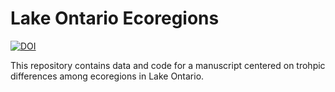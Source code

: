 
# Lake Ontario Ecoregions

<!-- badges: start -->
[![DOI](https://zenodo.org/badge/884860311.svg)](https://doi.org/10.5281/zenodo.14051351)
<!-- badges: end -->

This repository contains data and code for a manuscript centered on trohpic differences
among ecoregions in Lake Ontario. 
